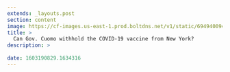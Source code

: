 ```yaml
--- 
extends: _layouts.post 
section: content 
image: https://cf-images.us-east-1.prod.boltdns.net/v1/static/694940094001/07a4b01f-da8d-4333-afc6-e9cc2a59ca0b/9c0dff89-184c-451c-893a-addeb2de3100/1280x720/match/image.jpg 
title: > 
  Can Gov. Cuomo withhold the COVID-19 vaccine from New York? 
description: > 
   
date: 1603190829.1634316 
--- 
```

